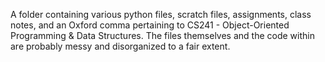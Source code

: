 A folder containing various python files, scratch files, assignments, class notes, and an Oxford comma pertaining to CS241 - Object-Oriented Programming & Data Structures. The files themselves and the code within are probably messy and disorganized to a fair extent. 

